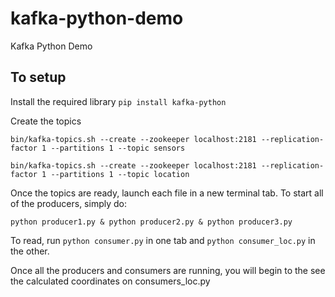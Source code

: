 # kafka-python-demo
Kafka Python Demo

## To setup
Install the required library
`pip install kafka-python`

Create the topics

`bin/kafka-topics.sh --create --zookeeper localhost:2181 --replication-factor 1 --partitions 1 --topic sensors`

`bin/kafka-topics.sh --create --zookeeper localhost:2181 --replication-factor 1 --partitions 1 --topic location`

Once the topics are ready, launch each file in a new terminal tab. To start all of the producers, simply do:

`python producer1.py & python producer2.py & python producer3.py`

To read, run `python consumer.py` in one tab and `python consumer_loc.py` in the other. 

Once all the producers and consumers are running, you will begin to the see the calculated coordinates on consumers_loc.py

